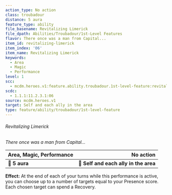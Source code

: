 ```yaml
---
action_type: No action
class: troubadour
distance: 5 aura
feature_type: ability
file_basename: Revitalizing Limerick
file_dpath: Abilities/Troubadour/1st-Level Features
flavor: There once was a man from Capital...
item_id: revitalizing-limerick
item_index: '06'
item_name: Revitalizing Limerick
keywords:
  - Area
  - Magic
  - Performance
level: 1
scc:
  - mcdm.heroes.v1:feature.ability.troubadour.1st-level-feature:revitalizing-limerick
scdc:
  - 1.1.1:11.2.3.1:06
source: mcdm.heroes.v1
target: Self and each ally in the area
type: feature/ability/troubadour/1st-level-feature
---
```


###### Revitalizing Limerick

*There once was a man from Capital...*

| **Area, Magic, Performance** |                         **No action** |
| ---------------------------- | ------------------------------------: |
| **📏 5 aura**                | **🎯 Self and each ally in the area** |

**Effect:** At the end of each of your turns while this performance is active, you can choose up to a number of targets equal to your Presence score. Each chosen target can spend a Recovery.
